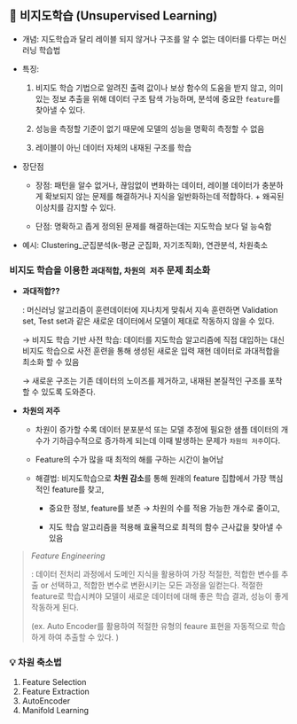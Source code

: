 ## 📑 비지도학습 (Unsupervised Learning)

- 개념: 지도학습과 달리 레이블 되지 않거나 구조를 알 수 없는 데이터를 다루는 머신러닝 학습법

- 특징:

  1. 비지도 학습 기법으로 알려진 출력 값이나 보상 함수의 도움을 받지 않고, 의미 있는 정보 추출을 위해 데이터 구조 탐색 가능하며, 분석에 중요한 `feature`를 찾아낼 수 있다.

  2. 성능을 측정할 기준이 없기 때문에 모델의 성능을 명확히 측정할 수 없음

  3. 레이블이 아닌 데이터 자체의 내재된 구조를 학습

     

- 장단점

  - 장점: 패턴을 알수 없거나, 끊임없이 변화하는 데이터, 레이블 데이터가 충분하게 확보되지 않는 문제를 해결하거나 지식을 일반화하는데 적합하다. + 왜곡된 이상치를 감지할 수 있다.

  - 단점: 명확하고 좁게 정의된 문제를 해결하는데는 지도학습 보다 덜 능숙함

    

- 예시: Clustering_군집분석(k-평균 군집화, 자기조직화), 연관분석, 차원축소



### 비지도 학습을 이용한 `과대적합`, `차원의 저주` 문제 최소화

- **과대적합??**

  : 머신러닝 알고리즘이 훈련데이터에 지나치게  맞춰서 지속 훈련하면 Validation set, Test set과 같은 새로운 데이터에서 모델이 제대로 작동하지 않을 수 있다.

  → 비지도 학습 기반 사전 학습: 데이터를 지도학습 알고리즘에 직접 대입하는 대신 비지도 학습으로 사전 훈련을 통해 생성된 새로운 입력 재현 데이터로 과대적합을 최소화 할 수 있음

  → 새로운 구조는 기존 데이터의 노이즈를 제거하고, 내재된 본질적인 구조를 포착할 수 있도록 도와준다.

- **차원의 저주**

  - 차원이 증가할 수록 데이터 분포분석 또는 모델 추정에 필요한 샘플 데이터의 개수가 기하급수적으로 증가하게 되는데 이때 발생하는 문제가 `차원의 저주`이다.

  - Feature의 수가 많을 때 최적의 해를 구하는 시간이 늘어남

  - 해결법: 비지도학습으로 **차원 감소**를 통해 원래의 feature 집합에서 가장 핵심적인 feature를 찾고,

    - 중요한 정보, feature를 보존 → 차원의 수를 적용 가능한 개수로 줄이고,

    - 지도 학습 알고리즘을 적용해 효율적으로 최적의 함수 근사값을 찾아낼 수 있음

      

> *Feature Engineering*
>
> : 데이터 전처리 과정에서 도메인 지식을 활용하여 가장 적절한, 적합한 변수를 추출 or 선택하고, 적합한 변수로 변환시키는 모든 과정을 일컫는다. 적절한 feature로 학습시켜야 모델이 새로운 데이터에 대해 좋은 학습 결과, 성능이 좋게 작동하게 된다.
>
> (ex. Auto Encoder를 활용하여 적절한 유형의 feaure 표현을 자동적으로 학습하게 하여 추출할 수 있다. )





### 💡 차원 축소법

1. Feature Selection
2. Feature Extraction
3. AutoEncoder
4. Manifold Learning

